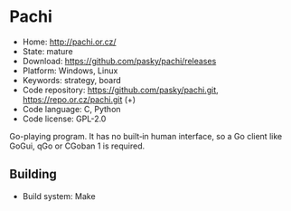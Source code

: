 # Pachi

- Home: http://pachi.or.cz/
- State: mature
- Download: https://github.com/pasky/pachi/releases
- Platform: Windows, Linux
- Keywords: strategy, board
- Code repository: https://github.com/pasky/pachi.git, https://repo.or.cz/pachi.git (+)
- Code language: C, Python
- Code license: GPL-2.0

Go-playing program.
It has no built‐in human interface, so a Go client like GoGui, qGo or CGoban 1 is required.

## Building

- Build system: Make
